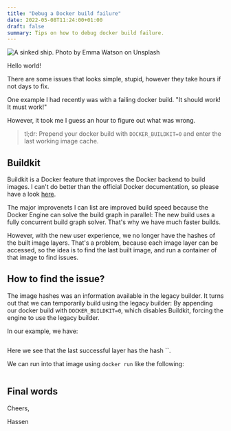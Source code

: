 ```yaml
---
title: "Debug a Docker build failure"
date: 2022-05-08T11:24:00+01:00
draft: false
summary: Tips on how to debug docker build failure.
---
```


![A sinked ship. Photo by Emma Watson on Unsplash](/2022/05/unsplash-sink-ship.jpg "A sinked ship")

Hello world!

There are some issues that looks simple, stupid, however they take hours if not days to fix.

One example I had recently was with a failing docker build. "It should work! It must work!"

However, it took me I guess an hour to figure out what was wrong.

> tl;dr: Prepend your docker build with `DOCKER_BUILDKIT=0` and enter the last working image cache.

## Buildkit

Buildkit is a Docker feature that improves the Docker backend to build images. I can't do better than the official Docker documentation, so please have a look [here](https://docs.docker.com/build/buildkit/).

The major improvenets I can list are improved build speed because the Docker Engine can solve the build graph in parallel: The new build uses a fully concurrent build graph solver. That's why we have much faster builds.

However, with the new user experience, we no longer have the hashes of the built image layers. That's a problem, because each image layer can be accessed, so the idea is to find the last built image, and run a container of that image to find issues.

## How to find the issue?

The image hashes was an information available in the legacy builder. It turns out that we can temporarily build using the legacy builder: By appending our docker build with `DOCKER_BUILDKIT=0`, which disables Buildkit, forcing the engine to use the legacy builder.

In our example, we have:

```bash
```

Here we see that the last successful layer has the hash ``.

We can run into that image using `docker run` like the following:

```bash
```

## Final words

Cheers,

Hassen
